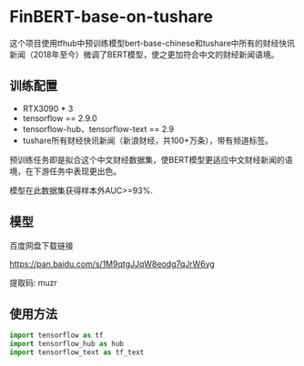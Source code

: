 # FinBERT-base-on-tushare
这个项目使用tfhub中预训练模型bert-base-chinese和tushare中所有的财经快讯新闻（2018年至今）微调了BERT模型，使之更加符合中文的财经新闻语境。

## 训练配置
- RTX3090 * 3
- tensorflow == 2.9.0
- tensorflow-hub、tensorflow-text == 2.9
- tushare所有财经快讯新闻（新浪财经，共100+万条），带有频道标签。

预训练任务即是拟合这个中文财经数据集，使BERT模型更适应中文财经新闻的语境，在下游任务中表现更出色。

模型在此数据集获得样本外AUC>=93%.

## 模型
百度网盘下载链接

https://pan.baidu.com/s/1M9qtgJJqW8eodg7qJrW6yg 

提取码: muzr 

## 使用方法
```python
import tensorflow as tf
import tensorflow_hub as hub
import tensorflow_text as tf_text


```
